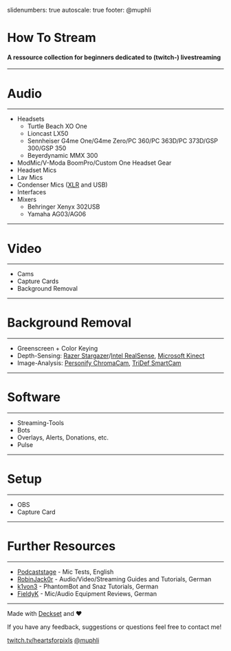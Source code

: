 slidenumbers: true
autoscale: true
footer: @muphli


# How To Stream
#### A ressource collection for beginners dedicated to (twitch-) livestreaming

---

# Audio

---

- Headsets
	- Turtle Beach XO One
	- Lioncast LX50
  	- Sennheiser G4me One/G4me Zero/PC 360/PC 363D/PC 373D/GSP 300/GSP 350 
  	- Beyerdynamic MMX 300
- ModMic/V-Moda BoomPro/Custom One Headset Gear
- Headset Mics
- Lav Mics
- Condenser Mics ([XLR](https://en.wikipedia.org/wiki/XLR_connector) and USB)
- Interfaces
- Mixers
	- Behringer Xenyx 302USB
	- Yamaha AG03/AG06

---

# Video

---

- Cams
- Capture Cards
- Background Removal

---

# Background Removal

---

- Greenscreen + Color Keying
- Depth-Sensing: [Razer Stargazer](http://www.razerzone.com/de-de/gaming-broadcaster/razer-stargazer)/[Intel RealSense](http://www.intel.de/content/www/de/de/architecture-and-technology/realsense-overview.html), [Microsoft Kinect](http://www.xbox.com/de-DE/xbox-one/accessories/kinect-for-xbox-one#fbid=onfb4-ur7AE)
- Image-Analysis: [Personify ChromaCam](https://www.personify.com/products/chromacam/), [TriDef SmartCam](https://www.tridef.com/products/smartcam)

---

# Software

---

- Streaming-Tools
- Bots
- Overlays, Alerts, Donations, etc.
- Pulse

---

# Setup

---

- OBS
- Capture Card

---

# Further Resources

---

- [Podcaststage](https://www.youtube.com/channel/UCvOU-zTlankT-JjN3ZzvuKA) - Mic Tests, English
- [RobinJack0r](https://www.youtube.com/channel/UCa6nICndWDNn76nJw4kYbLQ) - Audio/Video/Streaming Guides and Tutorials, German
- [k1von3](https://www.youtube.com/channel/UCLRdXCQiiF-h6A1-qnGka1A) - PhantomBot and Snaz Tutorials, German
- [FieldyK](https://www.youtube.com/channel/UCBPbmTBW2Vql14-_yfDpVIA) - Mic/Audio Equipment Reviews, German

---

Made with [Deckset](http://www.decksetapp.com) and :heart:

If you have any feedback, suggestions
or questions feel free to contact me!

[twitch.tv/heartsforpixls](twitch.tv/heartsforpixls)
[@muphli](http://www.twitter.com/muphli)

